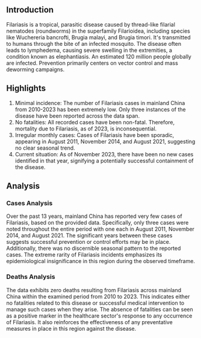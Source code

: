 ## Introduction

Filariasis is a tropical, parasitic disease caused by thread-like filarial nematodes (roundworms) in the superfamily Filarioidea, including species like Wuchereria bancrofti, Brugia malayi, and Brugia timori. It's transmitted to humans through the bite of an infected mosquito. The disease often leads to lymphedema, causing severe swelling in the extremities, a condition known as elephantiasis. An estimated 120 million people globally are infected. Prevention primarily centers on vector control and mass deworming campaigns.
## Highlights

1. Minimal incidence: The number of Filariasis cases in mainland China from 2010-2023 has been extremely low. Only three instances of the disease have been reported across the data span.<br/>
2. No fatalities: All recorded cases have been non-fatal. Therefore, mortality due to Filariasis, as of 2023, is inconsequential.<br/>
3. Irregular monthly cases: Cases of Filariasis have been sporadic, appearing in August 2011, November 2014, and August 2021, suggesting no clear seasonal trend.<br/>
4. Current situation: As of November 2023, there have been no new cases identified in that year, signifying a potentially successful containment of the disease.

## Analysis

### Cases Analysis
Over the past 13 years, mainland China has reported very few cases of Filariasis, based on the provided data. Specifically, only three cases were noted throughout the entire period with one each in August 2011, November 2014, and August 2021. The significant years between these cases suggests successful prevention or control efforts may be in place. Additionally, there was no discernible seasonal pattern to the reported cases. The extreme rarity of Filariasis incidents emphasizes its epidemiological insignificance in this region during the observed timeframe.

### Deaths Analysis
The data exhibits zero deaths resulting from Filariasis across mainland China within the examined period from 2010 to 2023. This indicates either no fatalities related to this disease or successful medical intervention to manage such cases when they arise. The absence of fatalities can be seen as a positive marker in the healthcare sector's response to any occurrence of Filariasis. It also reinforces the effectiveness of any preventative measures in place in this region against the disease.
